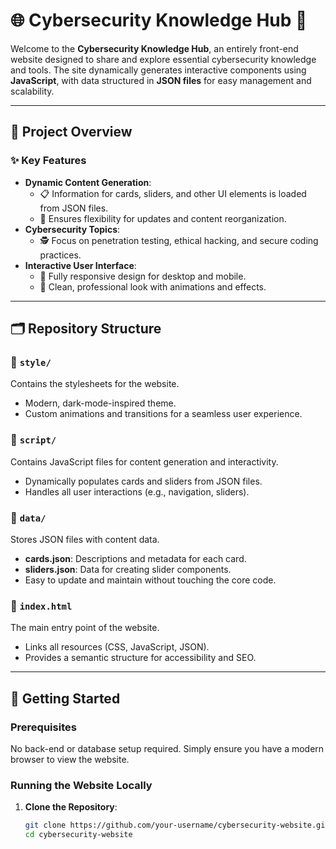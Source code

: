 # 🌐 Cybersecurity Knowledge Hub 🔐  

Welcome to the **Cybersecurity Knowledge Hub**, an entirely front-end website designed to share and explore essential cybersecurity knowledge and tools. The site dynamically generates interactive components using **JavaScript**, with data structured in **JSON files** for easy management and scalability.  

---

## 🌟 Project Overview  

### ✨ Key Features  
- **Dynamic Content Generation**:  
  - 📋 Information for cards, sliders, and other UI elements is loaded from JSON files.  
  - 🔄 Ensures flexibility for updates and content reorganization.  
- **Cybersecurity Topics**:  
  - 🕵️ Focus on penetration testing, ethical hacking, and secure coding practices.  
- **Interactive User Interface**:  
  - 🚀 Fully responsive design for desktop and mobile.  
  - 🎨 Clean, professional look with animations and effects.  

---

## 🗂️ Repository Structure  

### 📂 `style/`  
Contains the stylesheets for the website.  
- Modern, dark-mode-inspired theme.  
- Custom animations and transitions for a seamless user experience.  

### 📂 `script/`  
Contains JavaScript files for content generation and interactivity.  
- Dynamically populates cards and sliders from JSON files.  
- Handles all user interactions (e.g., navigation, sliders).  

### 📂 `data/`  
Stores JSON files with content data.  
- **cards.json**: Descriptions and metadata for each card.  
- **sliders.json**: Data for creating slider components.  
- Easy to update and maintain without touching the core code.  

### 📂 `index.html`  
The main entry point of the website.  
- Links all resources (CSS, JavaScript, JSON).  
- Provides a semantic structure for accessibility and SEO.  

---

## 🚀 Getting Started  

### Prerequisites  
No back-end or database setup required. Simply ensure you have a modern browser to view the website.  

### Running the Website Locally  
1. **Clone the Repository**:  
   ```bash
   git clone https://github.com/your-username/cybersecurity-website.git
   cd cybersecurity-website
   ```
